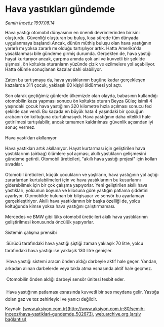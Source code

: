 # Hava yastıkları gündemde

*Semih İnceöz 1997.06.14*

<div class="pNewsDetailMainContent ctx_content" itemprop="articleBody">
 Hava yastığı otomobil dünyasının en önemli devrimlerinden birisini oluşturdu. Güvenliği oluşturan bu buluş, kısa sürede tüm dünyada uygulanmaya başlandı.Ancak, dünün müthiş buluşu olan hava yastığının yararlı mı yoksa zararlı mı olduğu tartışılıyor artık. Hatta Amerika'da yasaklanması bile gündeme girmiş durumda. Gerçekten de, hava yastığı hayat kurtarıyor ancak, çarpma anında çok ani ve kuvvetli bir şekilde şişmesi, ön koltukta oturanların yüzünde çizik ve ezilmelere yol açabiliyor. Hatta ölümle sonuçlanan kazalar dahi olabiliyor.
 <br/>
 <br/>
 Zaten bu tartışmaya da, hava yastıklarının bugüne kadar gerçekleşen kazalarda 31'i çocuk, yaklaşık 60 kişiyi öldürmesi yol açtı.
 <br/>
 <br/>
 Son olarak geçtiğimiz günlerde ülkemizde olan olayda, babasının kullandığı otomobilin kaza yapması sonucu ön koltukta oturan Beyza Güleç isimli 4 yaşındaki çocuk hava yastığının 320 kilometre hızla açılması sonucu feci şekilde can verdi. Bu kazada en büyük hata 4 yaşındaki bir çocuğun arabanın ön koltuğuna oturtulmasıydı. Hava yastığının daha nitelikli hale getirilmesi tartışılabilir, ancak tamamen kaldırılması güvenlik açısından iyi sonuç vermez.
 <br/>
 <br/>
 Hava yastıkları akıllanıyor
 <br/>
 <br/>
 Hava yastıkları artık akıllanıyor. Hayat kurtarması için geliştirilen hava yastıklarının (airbag) ölümlere yol açması, akıllı yastıkların gelişmesini gündeme getirdi. Otomobil üreticileri, "akıllı hava yastığı projesi" için kolları sıvadılar.
 <br/>
 <br/>
 Otomobil üreticileri, küçük çocukların ve yaşlıların, hava yastığının yol açtığı zararlardan kurtulabilmeleri için ve hava yastıklarının bu kusurlarını giderebilmek için bir çok çalışma yapıyorlar. Yeni geliştirilen akıllı hava yastıkları, yolcunun boyuna ve kilosuna göre yastığın patlama şiddetini ayarlıyor. Otomobilde bulunan bir bilgisayar ve sensör bu ayarlamayı gerçekleştiriyor. Akıllı hava yastıklarının bir başka özelliği de, yolcu koltuğunda kimse yoksa hava yastığını çalıştırmaması.
 <br/>
 <br/>
 Mercedes ve BMW gibi lüks otomobil üreticileri akıllı hava yastıklarının geliştirilmesi konusunda öncülük yapıyorlar.
 <br/>
 <br/>
 Sistemin çalışma prensibi
 <br/>
 <br/>
  Sürücü tarafındaki hava yastığı şiştiği zaman yaklaşık 70 litre, yolcu tarafındaki hava yastığı ise yaklaşık 130 litre genişler.
 <br/>
 <br/>
  Hava yastığı sistemi aracın önden  aldığı darbeyle aktif hale geçer. Yandan, arkadan alınan darbelerde veya takla atma esnasında aktif hale geçmez.
 <br/>
 <br/>
  Otomobilin önden aldığı darbeyi sensör ünitesi tesbit eder.
 <br/>
 <br/>
  Hava yastığının patlaması esnasında kuvvetli bir ses meydana gelir. Yastığa dolan gaz ve toz zehirleyici ve yanıcı değildir.
 <br/>
</div>


Kaynak: [www.aksiyon.com.tr](http://www.aksiyon.com.tr:80/semih-inceoz/hava-yastiklari-gundemde_502673), [web.archive.org (arşiv bağlantısı)](http://web.archive.org/web/20151021040430/http://www.aksiyon.com.tr:80/semih-inceoz/hava-yastiklari-gundemde_502673)
